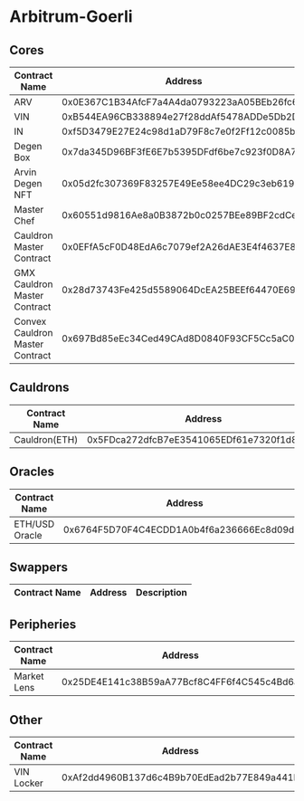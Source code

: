 # Arbitrum-Goerli

## Cores

| Contract Name                   | Address                                    | Description |
| ------------------------------- | ------------------------------------------ | ----------- |
| ARV                             | 0x0E367C1B34AfcF7a4A4da0793223aA05BEb26fc6 | -           |
| VIN                             | 0xB544EA96CB338894e27f28ddAf5478ADDe5Db2Da | -           |
| IN                              | 0xf5D3479E27E24c98d1aD79F8c7e0f2Ff12c0085b | -           |
| Degen Box                       | 0x7da345D96BF3fE6E7b5395DFdf6be7c923f0D8A7 | -           |
| Arvin Degen NFT                 | 0x05d2fc307369F83257E49Ee58ee4DC29c3eb6194 | -           |
| Master Chef                     | 0x60551d9816Ae8a0B3872b0c0257BEe89BF2cdCe3 | -           |
| Cauldron Master Contract        | 0x0EFfA5cF0D48EdA6c7079ef2A26dAE3E4f4637E8 | -           |
| GMX Cauldron Master Contract    | 0x28d73743Fe425d5589064DcEA25BEEf64470E697 | -           |
| Convex Cauldron Master Contract | 0x697Bd85eEc34Ced49CAd8D0840F93CF5Cc5aC0F9 | -           |

## Cauldrons

| Contract Name | Address                                    | Description |
| ------------- | ------------------------------------------ | ----------- |
| Cauldron(ETH) | 0x5FDca272dfcB7eE3541065EDf61e7320f1d8be43 | -           |

## Oracles

| Contract Name  | Address                                    | Description |
| -------------- | ------------------------------------------ | ----------- |
| ETH/USD Oracle | 0x6764F5D70F4C4ECDD1A0b4f6a236666Ec8d09d71 | -           |

## Swappers

| Contract Name | Address | Description |
| ------------- | ------- | ----------- |

## Peripheries

| Contract Name | Address                                    | Description |
| ------------- | ------------------------------------------ | ----------- |
| Market Lens   | 0x25DE4E141c38B59aA77Bcf8C4FF6f4C545c4Bd6a | -           |

## Other

| Contract Name | Address                                    | Description |
| ------------- | ------------------------------------------ | ----------- |
| VIN Locker    | 0xAf2dd4960B137d6c4B9b70EdEad2b77E849a441b | -           |
